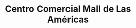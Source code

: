 ---
title: "Centro Comercial Mall de Las Américas"
url: /punto-fijo/centro-comercial-mall-de-las-americas/
shop: centro comercial
---